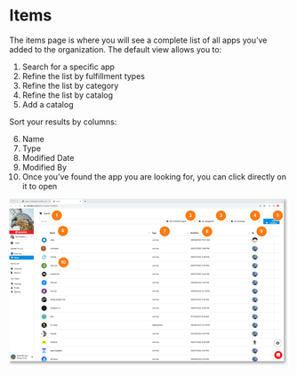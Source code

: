 # Items

The items page is where you will see a complete list of all apps you’ve added to the organization. The default view allows you to:

1. Search for a specific app
2. Refine the list by fulfillment types
3. Refine the list by category
4. Refine the list by catalog
5. Add a catalog

Sort your results by columns:

6. Name
7. Type
8. Modified Date
9. Modified By
10. Once you’ve found the app you are looking for, you can click directly on it to open

<a href="../../images/marketplace-items-lg.jpg" target="_blank"><img src="../../images/marketplace-items.jpg" style="margin: auto; display: block"></a>


